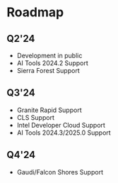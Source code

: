 # Roadmap

## Q2'24

- Development in public
- AI Tools 2024.2 Support
- Sierra Forest Support

## Q3'24

- Granite Rapid Support
- CLS Support
- Intel Developer Cloud Support
- AI Tools 2024.3/2025.0 Support

## Q4'24

- Gaudi/Falcon Shores Support

